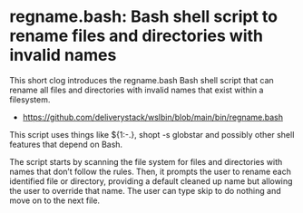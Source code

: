 # regname.bash: Bash shell script to rename files and directories with invalid names 

This short clog introduces the regname.bash Bash shell script that can rename all files and directories with invalid names that exist within a filesystem.

- https://github.com/deliverystack/wslbin/blob/main/bin/regname.bash

This script uses things like ${1:-.}, shopt -s globstar and possibly other shell features that depend on Bash.

The script starts by scanning the file system for files and directories with names that don’t follow the rules. Then, it prompts the user to rename each identified file or directory, providing a default cleaned up name but allowing the user to override that name. The user can type skip to do nothing and move on to the next file.
